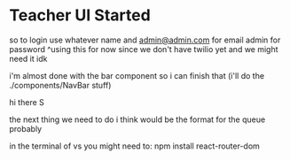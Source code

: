# Teacher UI Started

so to login use whatever name and 
    admin@admin.com for email
    admin for password
^using this for now since we don't have twilio yet and we might need it idk


i'm almost done with the bar component so i can finish that (i'll do the ./components/NavBar stuff)

hi there S

the next thing we need to do i think would be the format for the queue probably

in the terminal of vs you might need to:
npm install react-router-dom
